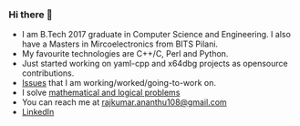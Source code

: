 ### Hi there 👋

<!--
**rajkumarananthu/rajkumarananthu** is a ✨ _special_ ✨ repository because its `README.md` (this file) appears on your GitHub profile.

Here are some ideas to get you started:

- 🔭 I’m currently working on ...
- 🌱 I’m currently learning ...
- 👯 I’m looking to collaborate on ...
- 🤔 I’m looking for help with ...
- 💬 Ask me about ...
- 📫 How to reach me: ...
- 😄 Pronouns: ...
- ⚡ Fun fact: ...
-->
- I am B.Tech 2017 graduate in Computer Science and Engineering. I also have a Masters in Mircoelectronics from BITS Pilani.
- My favourite technologies are C++/C, Perl and Python.
- Just started working on yaml-cpp and x64dbg projects as opensource contributions.
- [Issues](https://github.com/rajkumarananthu/rajkumarananthu/blob/main/issues.md) that I am working/worked/going-to-work on.
- I solve [mathematical and logical problems](https://github.com/rajkumarananthu/workspace/tree/master/problems)
- You can reach me at rajkumar.ananthu108@gmail.com
- [LinkedIn](https://www.linkedin.com/in/rajkumarananthu/)
